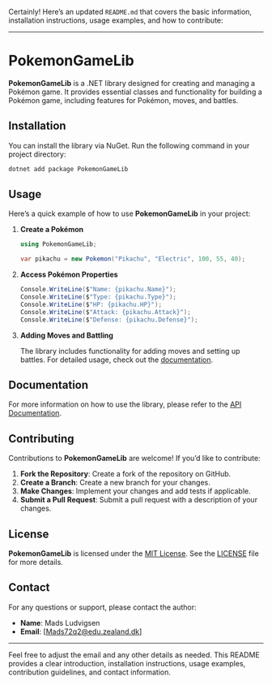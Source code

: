 Certainly! Here’s an updated `README.md` that covers the basic information, installation instructions, usage examples, and how to contribute:

---

# PokemonGameLib

**PokemonGameLib** is a .NET library designed for creating and managing a Pokémon game. It provides essential classes and functionality for building a Pokémon game, including features for Pokémon, moves, and battles.

## Installation

You can install the library via NuGet. Run the following command in your project directory:

```bash
dotnet add package PokemonGameLib
```

## Usage

Here’s a quick example of how to use **PokemonGameLib** in your project:

1. **Create a Pokémon**

   ```csharp
   using PokemonGameLib;

   var pikachu = new Pokemon("Pikachu", "Electric", 100, 55, 40);
   ```

2. **Access Pokémon Properties**

   ```csharp
   Console.WriteLine($"Name: {pikachu.Name}");
   Console.WriteLine($"Type: {pikachu.Type}");
   Console.WriteLine($"HP: {pikachu.HP}");
   Console.WriteLine($"Attack: {pikachu.Attack}");
   Console.WriteLine($"Defense: {pikachu.Defense}");
   ```

3. **Adding Moves and Battling**

   The library includes functionality for adding moves and setting up battles. For detailed usage, check out the [documentation](https://www.nuget.org/packages/PokemonGameLib).

## Documentation

For more information on how to use the library, please refer to the [API Documentation](https://www.nuget.org/packages/PokemonGameLib).

## Contributing

Contributions to **PokemonGameLib** are welcome! If you’d like to contribute:

1. **Fork the Repository**: Create a fork of the repository on GitHub.
2. **Create a Branch**: Create a new branch for your changes.
3. **Make Changes**: Implement your changes and add tests if applicable.
4. **Submit a Pull Request**: Submit a pull request with a description of your changes.

## License

**PokemonGameLib** is licensed under the [MIT License](LICENSE). See the [LICENSE](LICENSE) file for more details.

## Contact

For any questions or support, please contact the author:

- **Name**: Mads Ludvigsen
- **Email**: [Mads72q2@edu.zealand.dk]

---

Feel free to adjust the email and any other details as needed. This README provides a clear introduction, installation instructions, usage examples, contribution guidelines, and contact information.
